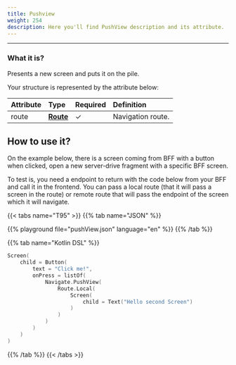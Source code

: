 ```yaml
---
title: Pushview
weight: 254
description: Here you'll find PushView description and its attribute.
---
```


---

### What it is?

Presents a new screen and puts it on the pile.

Your structure is represented by the attribute below: 

| **Attribute** | **Type** | Required | **Definition** |
| :--- | :--- | :--- | :--- |
| route | [**Route**](route/) |          ✓ | Navigation route. |

##  How to use it?

On the example below, there is a screen coming from BFF with a button when clicked, open a new  server-drive fragment with a specific BFF screen. 

To test is, you need a endpoint to return with the code below from your BFF and call it in the frontend. You can pass a local route \(that it will pass a screen in the route\) or remote route that will pass the endpoint of the screen which it will navigate. 

{{< tabs name="T95" >}}
{{% tab name="JSON" %}}
<!-- json-playground:pushView.json
{
  "_beagleComponent_" : "beagle:screenComponent",
  "child" : {
    "_beagleComponent_" : "beagle:button",
    "text" : "Click me!",
    "onPress" : [ {
      "_beagleAction_" : "beagle:pushView",
      "route" : {
        "screen" : {
          "_beagleComponent_" : "beagle:screenComponent",
          "child" : {
            "_beagleComponent_" : "beagle:text",
            "text" : "Hello second Screen"
          }
        }
      }
    } ]
  }
}
-->
{{% playground file="pushView.json" language="en" %}}
{{% /tab %}}

{{% tab name="Kotlin DSL" %}}
```kotlin
Screen(
    child = Button(
        text = "Click me!",
        onPress = listOf(
            Navigate.PushView(
                Route.Local(
                    Screen(
                        child = Text("Hello second Screen")
                    )
                )
            )
        )
    )
)
```
{{% /tab %}}
{{< /tabs >}}

